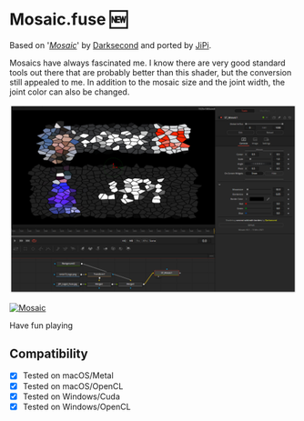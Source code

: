 # Mosaic.fuse :new:

Based on '_[Mosaic](https://www.shadertoy.com/view/XtySRc)_' by [Darksecond](https://www.shadertoy.com/user/Darksecond) and ported by [JiPi](../../Site/Profiles/JiPi.md).

Mosaics have always fascinated me. I know there are very good standard tools out there that are probably better than this shader, but the conversion still appealed to me.
In addition to the mosaic size and the joint width, the joint color can also be changed.

[![screenshot](Mosaic.png)](Mosaic.fuse)


[![Mosaic](https://user-images.githubusercontent.com/78935215/111024004-98879c00-83dc-11eb-9152-cd0ad2fd8a54.gif)](Mosaic.fuse)

Have fun playing

## Compatibility
- [x] Tested on macOS/Metal
- [x] Tested on macOS/OpenCL
- [x] Tested on Windows/Cuda
- [x] Tested on Windows/OpenCL
